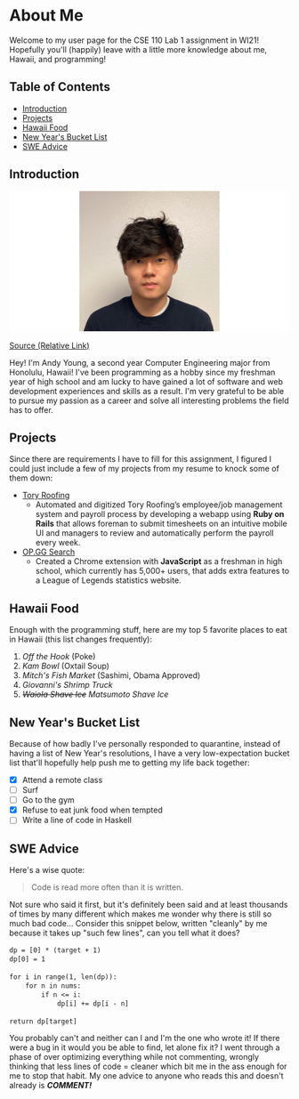 # About Me
Welcome to my user page for the CSE 110 Lab 1 assignment in WI21! Hopefully you'll (happily) leave with a little more knowledge about me, Hawaii, and programming!

## Table of Contents
- [Introduction](#introduction)
- [Projects](#projects)
- [Hawaii Food](#hawaii-food)
- [New Year's Bucket List](#new-years-bucket-list)
- [SWE Advice](#swe-advice)

## Introduction
<img src="./headshot3.png" alt="Pic of me!" />

[Source (Relative Link)](./headshot.jpg)

Hey! I'm Andy Young, a second year Computer Engineering major from Honolulu, Hawaii! I've been programming as a hobby since my freshman year of high school and am lucky to have gained a lot of software and web development experiences and skills as a result. I'm very grateful to be able to pursue my passion as a career and solve all interesting problems the field has to offer.

## Projects
Since there are requirements I have to fill for this assignment, I figured I could just include a few of my projects from my resume to knock some of them down:
- [Tory Roofing](https://torystimesheet.com/)
  - Automated and digitized Tory Roofing’s employee/job management system and payroll process by developing a webapp using **Ruby on Rails** that allows foreman to submit timesheets on an intuitive mobile UI and managers to review and automatically perform the payroll every week.
- [OP.GG Search](https://chrome.google.com/webstore/detail/opgg-summoner-search/dfnoddgekoeiljeaekobnchnedoipgpc?hl=en)
   - Created a Chrome extension with **JavaScript** as a freshman in high school, which currently has 5,000+ users, that adds extra features to a League of Legends statistics website.

## Hawaii Food
Enough with the programming stuff, here are my top 5 favorite places to eat in Hawaii (this list changes frequently):
1. *Off the Hook* (Poke)
2. *Kam Bowl* (Oxtail Soup)
3. *Mitch's Fish Market* (Sashimi, Obama Approved)
4. *Giovanni's Shrimp Truck*
5. ~~*Waiola Shave Ice*~~ *Matsumoto Shave Ice*

## New Year's Bucket List
Because of how badly I've personally responded to quarantine, instead of having a list of New Year's resolutions, I have a very low-expectation bucket list that'll hopefully help push me to getting my life back together:
- [x] Attend a remote class
- [ ] Surf
- [ ] Go to the gym
- [x] Refuse to eat junk food when tempted
- [ ] Write a line of code in Haskell

## SWE Advice
Here's a wise quote:

> Code is read more often than it is written.

Not sure who said it first, but it's definitely been said and at least thousands of times by many different which makes me wonder why there is still so much bad code... Consider this snippet below, written "cleanly" by me because it takes up "such few lines", can you tell what it does?

```
dp = [0] * (target + 1)
dp[0] = 1

for i in range(1, len(dp)):
    for n in nums:
        if n <= i:
            dp[i] += dp[i - n]

return dp[target]
```

You probably can't and neither can I and I'm the one who wrote it! If there were a bug in it would you be able to find, let alone fix it? I went through a phase of over optimizing everything while not commenting, wrongly thinking that less lines of code = cleaner which bit me in the ass enough for me to stop that habit. My one advice to anyone who reads this and doesn't already is ***COMMENT!***